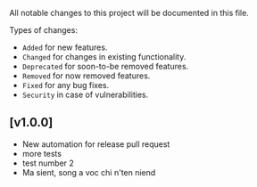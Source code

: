 All notable changes to this project will be documented in this file.

Types of changes:
- `Added` for new features.
- `Changed` for changes in existing functionality.
- `Deprecated` for soon-to-be removed features.
- `Removed` for now removed features.
- `Fixed` for any bug fixes.
- `Security` in case of vulnerabilities.

## [v1.0.0]
- New automation for release pull request
- more tests
- test number 2
- Ma sient, song a voc chi n'ten niend